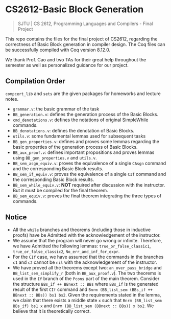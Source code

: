# CS2612-Basic Block Generation
> SJTU | CS 2612, Programming Languages and Compilers - Final Project

This repo contains the files for the final project of CS2612, regarding the correctness of Basic Block generation in compiler design. The Coq files can be successfully compiled with Coq version 8.12.0.

We thank Prof. Cao and two TAs for their great help throughout the semester as well as personalized guidance for our project.

## Compilation Order

`compcert_lib` and `sets` are the given packages for homeworks and lecture notes.

- `grammar.v`: the basic grammar of the task
- `BB_generation.v`: defines the generation process of the Basic Blocks.
- `cmd_denotations.v`: defines the notations of original SimpleWhile commands.
- `BB_denotations.v`: defines the denotation of Basic Blocks.
- `utils.v`: some fundamental lemmas used for subsequent tasks
- `BB_gen_properties.v`: defines and proves some lemmas regarding the basic properties of the generation process of Basic Blocks.
- `BB_aux_proof.v`: defines important propositions and proves lemmas using `BB_gen_properties.v` and `utils.v`.
- `BB_sem_asgn_equiv.v`: proves the equivalence of a single `CAsgn` command and the corresponding Basic Block results.
- `BB_sem_if_equiv.v`: proves the equivalence of a single `CIf` command and the corresponding Basic Block results.
- `BB_sem_while_equiv.v`: **NOT** required after discussion with the instructor. But it must be compiled for the final theorem.
- `BB_sem_equiv.v`: proves the final theorem integrating the three types of commands.

## Notice

- All the `while` branches and theorems (including those in inductive proofs) have be Admitted with the acknowledgement of the instructor.
- We assume that the program will never go wrong or infinite. Therefore, we have Admitted the following lemmas: `true_or_false_classic1`, `true_or_false_classic2`, `No_err_and_inf_for_expr`.
- For the `CIf` case, we have assumed that the commands in the branches `c1` and `c2` cannot be `nil` with the acknowledgement of the instructor.
- We have proved all the theorems except two: `an_over_pass_bridge` and `BB_list_sem_simplify_r` (both in `BB_aux_proof.v`). The two theorems is used in the `If` branch of the `Pcons` part of the main theorem. Consider the structure `BBs_if ++ BBnext :: BBs` where `BBs_if` is the generated result of the first `CIf` command and `Bnrm (BB_list_sem (BBs_if ++ BBnext :: BBs)) bs1 bs2`. Given the requirements stated in the lemma, we claim that there exists a middle state `x` such that `Bnrm (BB_list_sem BBs_if) bs1 x` and `Bnrm (BB_list_sem (BBnext :: BBs)) x bs2`. We believe that it is theoretically correct.
